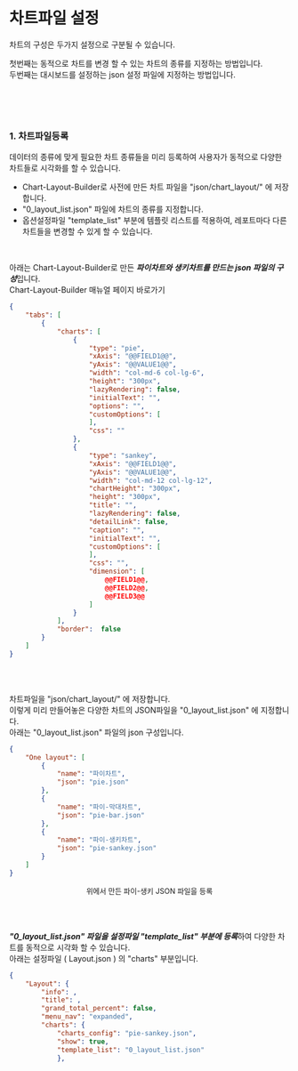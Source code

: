 
# 차트파일 설정

차트의 구성은 두가지 설정으로 구분될 수 있습니다.<br>

첫번째는 동적으로 차트를 변경 할 수 있는 차트의 종류를 지정하는 방법입니다.<br>
두번째는 대시보드를 설정하는 json 설정 파일에 지정하는 방법입니다.<br>

<br>
<br>
<br>

### 1. 차트파일등록

데이터의 종류에 맞게 필요한 차트 종류들을 미리 등록하여 사용자가 동적으로 다양한 차트들로 시각화를 할 수 있습니다.<br>

- Chart-Layout-Builder로 사전에 만든 차트 파일을 "json/chart_layout/" 에 저장합니다.
- "0_layout_list.json" 파일에 차트의 종류를 지정합니다.
- 옵션설정파일 "template_list" 부분에 템플릿 리스트를 적용하여, 레포트마다 다른 차트들을 변경할 수 있게 할 수 있습니다.

<br>

아래는 Chart-Layout-Builder로 만든 ***파이차트와 생키차트를 만드는 json 파일의 구성***입니다.<br>
Chart-Layout-Builder 매뉴얼 페이지 바로가기<br>

```json
{					
	"tabs": [
		{
			"charts": [
				{
					"type": "pie",									
					"xAxis": "@@FIELD1@@",						
					"yAxis": "@@VALUE1@@",						
					"width": "col-md-6 col-lg-6",					
					"height": "300px",								
					"lazyRendering": false,						
					"initialText": "",							
					"options": "",									
					"customOptions": [							
					],
					"css": ""
				},
				{
					"type": "sankey",								
					"xAxis": "@@FIELD1@@",
					"yAxis": "@@VALUE1@@",
					"width": "col-md-12 col-lg-12",
					"chartHeight": "300px",
					"height": "300px",
					"title": "",
					"lazyRendering": false,
					"detailLink": false,
					"caption": "",
					"initialText": "",
					"customOptions": [
					],
					"css": "",
					"dimension": [	
						@@FIELD1@@,							
						@@FIELD2@@,							
						@@FIELD3@@							
					]
				}
			],
			"border":  false
		}
	]
}
```

<br><br>

차트파일을 "json/chart_layout/" 에 저장합니다.<br>이렇게 미리 만들어놓은 다양한 차트의 JSON파일을 "0_layout_list.json" 에 지정합니다.<br>
아래는 "0_layout_list.json" 파일의 json 구성입니다. <br>

```json
{
	"One layout": [
		{
			"name": "파이차트",
			"json": "pie.json"
		},
		{
			"name": "파이-막대차트",
			"json": "pie-bar.json"
		},
		{
			"name": "파이-생키차트",
			"json": "pie-sankey.json"
		}
	]
}
```

<p align="center"><font size="2m">위에서 만든 파이-생키 JSON 파일을 등록</font></p>

<br><br>

***"0_layout_list.json" 파일을 설정파일 "template_list" 부분에 등록***하여 다양한 차트를 동적으로 시각화 할 수 있습니다.<br>
아래는 설정파일 ( Layout.json ) 의 "charts" 부분입니다.<br>

```json
{
	"Layout": {
		"info": ,
		"title": ,
		"grand_total_percent": false,
		"menu_nav": "expanded",
		"charts": {					
            "charts_config": "pie-sankey.json",					
            "show": true,					
            "template_list": "0_layout_list.json"					
            },		
```


